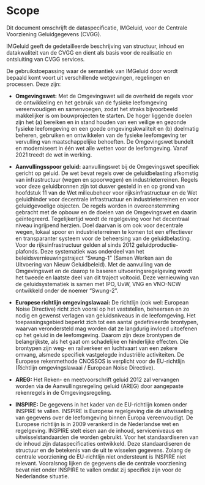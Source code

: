 Scope 
========

Dit document omschrijft de dataspecificatie, IMGeluid, voor de Centrale
Voorziening Geluidgegevens (CVGG).

IMGeluid geeft de gedetailleerde beschrijving van structuur, inhoud en
datakwaliteit van de CVGG en dient als basis voor de realisatie en ontsluiting
van CVGG services.

De gebruikstoepassing waar de semantiek van IMGeluid door wordt bepaald komt
voort uit verschillende wetgevingen, regelingen en processen. Deze zijn:

-   **Omgevingswet:** Met de Omgevingswet wil de overheid de regels voor de
    ontwikkeling en het gebruik van de fysieke leefomgeving vereenvoudigen en
    samenvoegen, zodat het straks bijvoorbeeld makkelijker is om bouwprojecten
    te starten. De hoger liggende doelen zijn het (a) bereiken en in stand
    houden van een veilige en gezonde fysieke leefomgeving en een goede
    omgevingskwaliteit en (b) doelmatig beheren, gebruiken en ontwikkelen van de
    fysieke leefomgeving ter vervulling van maatschappelijke behoeften. De
    Omgevingswet bundelt en moderniseert in één wet alle wetten voor de
    leefomgeving. Vanaf 2021 treedt de wet in werking.

-   **Aanvullingsspoor geluid:** aanvullingswet bij de Omgevingswet specifiek
    gericht op geluid. De wet bevat regels over de geluidbelasting afkomstig van
    infrastructuur (wegen en spoorwegen) en industrieterreinen. Regels voor deze
    geluidbronnen zijn tot dusver gesteld in en op grond van hoofdstuk 11 van de
    Wet milieubeheer voor rijksinfrastructuur en de Wet geluidhinder voor
    decentrale infrastructuur en industrieterreinen en voor geluidgevoelige
    objecten. De regels worden in overeenstemming gebracht met de opbouw en de
    doelen van de Omgevingswet en daarin geïntegreerd. Tegelijkertijd wordt de
    regelgeving voor het decentraal niveau ingrijpend herzien. Doel daarvan is
    om ook voor decentrale wegen, lokaal spoor en industrieterreinen te komen
    tot een effectiever en transparanter systeem voor de beheersing van de
    geluidbelasting. Voor de rijksinfrastructuur gelden al sinds 2012
    geluidproductie-plafonds. Deze systematiek was onderdeel van het
    beleidsvernieuwingstraject “Swung-1” (Samen Werken aan de Uitvoering van
    Nieuw Geluidbeleid). Met de aanvulling van de Omgevingswet en de daarop te
    baseren uitvoeringsregelgeving wordt het tweede en laatste deel van dit
    traject voltooid. Deze vernieuwing van de geluidsystematiek is samen met
    IPO, UvW, VNG en VNO-NCW ontwikkeld onder de noemer “Swung-2”.

-   **Europese richtlijn omgevingslawaai:** De richtlijn (ook wel: European
    Noise Directive) richt zich vooral op het vaststellen, beheersen en zo nodig
    en gewenst verlagen van geluidsniveaus in de leefomgeving. Het
    toepassingsgebied beperkt zich tot een aantal gedefinieerde brontypen,
    waarvan verondersteld mag worden dat ze langdurig invloed uitoefenen op het
    geluid in de leefomgeving. Daarom zijn deze brontypen de belangrijkste, als
    het gaat om schadelijke en hinderlijke effecten. Die brontypen zijn weg- en
    railverkeer en luchtvaart van een zekere omvang, alsmede specifiek
    vastgelegde industriële activiteiten. De Europese rekenmethode CNOSSOS is
    verplicht voor de EU-richtlijn (Richtlijn omgevingslawaai / European Noise
    Directive).

-   **AREG:** Het Reken- en meetvoorschrift geluid 2012 zal vervangen worden via
    de Aanvullingsregeling geluid (AREG) door aangepaste rekenregels in de
    Omgevingsregeling.

-   **INSPIRE:** De gegevens in het kader van de EU-richtlijn komen onder
    INSPIRE te vallen. INSPIRE is Europese regelgeving die de uitwisseling van
    gegevens over de leefomgeving binnen Europa vereenvoudigt. De Europese
    richtlijn is in 2009 verankerd in de Nederlandse wet en regelgeving. INSPIRE
    stelt eisen aan de inhoud, serviceniveaus en uitwisselstandaarden die worden
    gebruikt. Voor het standaardiseren van de inhoud zijn dataspecificaties
    ontwikkeld. Deze standaardiseren de structuur en de betekenis van de uit te
    wisselen gegevens. Zolang de centrale voorziening de EU-richtlijn niet
    ondersteunt is INSPIRE niet relevant. Vooralsnog lijken de gegevens die de
    centrale voorziening bevat niet onder INSPIRE te vallen omdat zij specifiek
    zijn voor de Nederlandse situatie.
